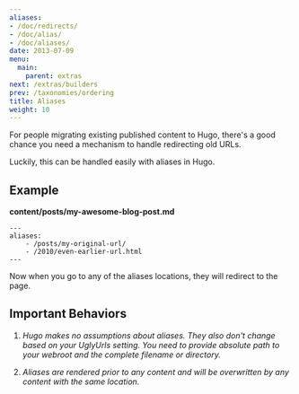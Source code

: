 ```yaml
---
aliases:
- /doc/redirects/
- /doc/alias/
- /doc/aliases/
date: 2013-07-09
menu:
  main:
    parent: extras
next: /extras/builders
prev: /taxonomies/ordering
title: Aliases
weight: 10
---
```


For people migrating existing published content to Hugo, there's a good chance
you need a mechanism to handle redirecting old URLs.

Luckily, this can be handled easily with aliases in Hugo.

## Example
**content/posts/my-awesome-blog-post.md**

    ---
    aliases:
        - /posts/my-original-url/
        - /2010/even-earlier-url.html
    ---

Now when you go to any of the aliases locations, they
will redirect to the page.

## Important Behaviors

1. *Hugo makes no assumptions about aliases. They also don't change based
on your UglyUrls setting. You need to provide absolute path to your webroot and the
complete filename or directory.*

2. *Aliases are rendered prior to any content and will be overwritten by
any content with the same location.*
